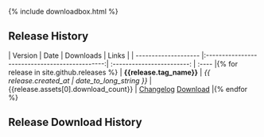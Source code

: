 {% include downloadbox.html %}

## Release History

| Version              | Date                                           | Downloads                  | Links |
| -------------------- |:----------------------------------------------:| :------------------------: | :---- |{% for release in site.github.releases %}
| <strong>{{release.tag_name}}</strong> | <em>{{ release.created_at | date_to_long_string }}</em> | {{release.assets[0].download_count}} | <a href="{{release.html_url}}" class="dl-btn btn"><i class="fa fa-list"></i> Changelog</a> <a href="{{release.assets[0].browser_download_url}}" class="dl-btn btn"><i class="fa fa-download"></i> Download</a>      |{% endfor %}

## Release Download History

<canvas id="myChart" width="400" height="200"></canvas>
<script>
var ctx = document.getElementById("myChart").getContext('2d');
var myChart = new Chart(ctx, {
    type: 'bar',
    data: {
        labels: [
        	{% for release in site.github.releases reversed %}
        	"{{release.tag_name}}",
        	{% endfor %}
        	],
        datasets: [{
            label: '# of Downloads',
            data: [
	        	{% for release in site.github.releases reversed %}
	        	"{{release.assets[0].download_count}}",
	        	{% endfor %}
	        	],
            backgroundColor: [
	            {% for release in site.github.releases reversed %}
	        	'rgba(1, 81, 101, 0.5)',
	        	{% endfor %}               
	            ],
            borderColor: [
	            {% for release in site.github.releases reversed %}
	        	'rgba(1, 81, 101, 0.75)',
	        	{% endfor %}     
            ],
            borderWidth: 1
        }]
    },
    options: {
        scales: {
            yAxes: [{
                ticks: {
                    beginAtZero:true
                }
            }]
        }
    }
});
</script>
